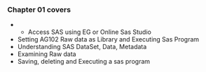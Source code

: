 ### Chapter 01 covers

* * Access SAS using EG or Online Sas Studio
* Setting AG102 Raw data as Library and Executing Sas Program
* Understanding SAS DataSet, Data, Metadata
* Examining Raw data
* Saving, deleting and Executing a sas program
